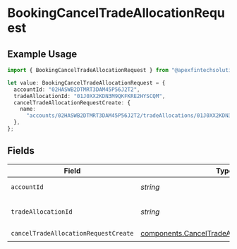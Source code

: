 # BookingCancelTradeAllocationRequest

## Example Usage

```typescript
import { BookingCancelTradeAllocationRequest } from "@apexfintechsolutions/ascend-sdk/models/operations";

let value: BookingCancelTradeAllocationRequest = {
  accountId: "02HASWB2DTMRT3DAM45P56J2T2",
  tradeAllocationId: "01J0XX2KDN3M9QKFKRE2HYSCQM",
  cancelTradeAllocationRequestCreate: {
    name:
      "accounts/02HASWB2DTMRT3DAM45P56J2T2/tradeAllocations/01J0XX2KDN3M9QKFKRE2HYSCQM",
  },
};
```

## Fields

| Field                                                                                                          | Type                                                                                                           | Required                                                                                                       | Description                                                                                                    | Example                                                                                                        |
| -------------------------------------------------------------------------------------------------------------- | -------------------------------------------------------------------------------------------------------------- | -------------------------------------------------------------------------------------------------------------- | -------------------------------------------------------------------------------------------------------------- | -------------------------------------------------------------------------------------------------------------- |
| `accountId`                                                                                                    | *string*                                                                                                       | :heavy_check_mark:                                                                                             | The account id.                                                                                                | 02HASWB2DTMRT3DAM45P56J2T2                                                                                     |
| `tradeAllocationId`                                                                                            | *string*                                                                                                       | :heavy_check_mark:                                                                                             | The tradeAllocation id.                                                                                        | 01J0XX2KDN3M9QKFKRE2HYSCQM                                                                                     |
| `cancelTradeAllocationRequestCreate`                                                                           | [components.CancelTradeAllocationRequestCreate](../../models/components/canceltradeallocationrequestcreate.md) | :heavy_check_mark:                                                                                             | N/A                                                                                                            |                                                                                                                |